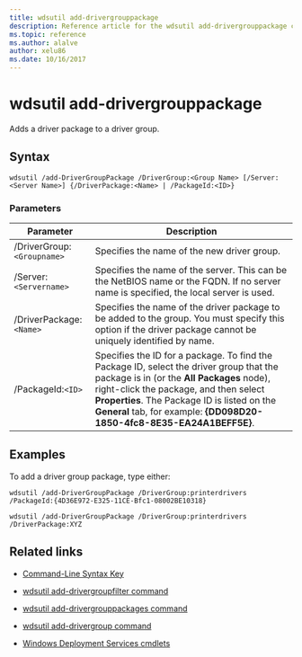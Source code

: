 ```yaml
---
title: wdsutil add-drivergrouppackage
description: Reference article for the wdsutil add-drivergrouppackage command, which adds a driver package to a driver group.
ms.topic: reference
ms.author: alalve
author: xelu86
ms.date: 10/16/2017
---
```



# wdsutil add-drivergrouppackage



Adds a driver package to a driver group.

## Syntax

```
wdsutil /add-DriverGroupPackage /DriverGroup:<Group Name> [/Server:<Server Name>] {/DriverPackage:<Name> | /PackageId:<ID>}
```

### Parameters

| Parameter | Description |
|--|--|
| /DriverGroup:`<Groupname>` | Specifies the name of the new driver group. |
| /Server:`<Servername>` | Specifies the name of the server. This can be the NetBIOS name or the FQDN. If no server name is specified, the local server is used. |
| /DriverPackage:`<Name>` | Specifies the name of the driver package to be added to the group. You must specify this option if the driver package cannot be uniquely identified by name. |
| /PackageId:`<ID>` | Specifies the ID for a package. To find the Package ID, select the driver group that the package is in (or the **All Packages** node), right-click the package, and then select **Properties**. The Package ID is listed on the **General** tab, for example: **{DD098D20-1850-4fc8-8E35-EA24A1BEFF5E}**. |

## Examples

To add a driver group package, type either:

```
wdsutil /add-DriverGroupPackage /DriverGroup:printerdrivers /PackageId:{4D36E972-E325-11CE-Bfc1-08002BE10318}
```

```
wdsutil /add-DriverGroupPackage /DriverGroup:printerdrivers /DriverPackage:XYZ
```

## Related links

- [Command-Line Syntax Key](command-line-syntax-key.md)

- [wdsutil add-drivergroupfilter command](wdsutil-add-drivergroupfilter.md)

- [wdsutil add-drivergrouppackages command](wdsutil-add-drivergrouppackages.md)

- [wdsutil add-drivergroup command](wdsutil-add-drivergroup.md)

- [Windows Deployment Services cmdlets](/powershell/module/wds)
